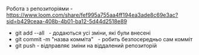 Робота з репозиторіями - https://www.loom.com/share/fef995a755aa4ff194ea3ade8c69e3ac?sid=b429ceaa-408b-4b01-ba12-5d44d2518e89



* git add --all   - додаються усі зміни, які були внесені
* git commit -m "назва комміта"   - робить безпосередньо сам комміт
* git push - відправляє зміни на віддалений репозиторій
